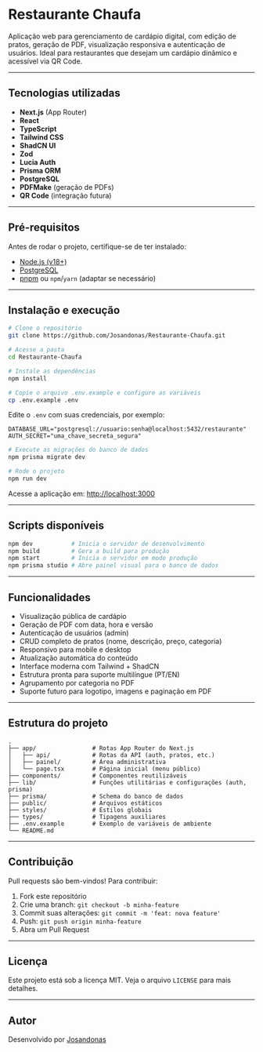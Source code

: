 
# Restaurante Chaufa

Aplicação web para gerenciamento de cardápio digital, com edição de pratos, geração de PDF, visualização responsiva e autenticação de usuários. Ideal para restaurantes que desejam um cardápio dinâmico e acessível via QR Code.

---

## **Tecnologias utilizadas**

- **Next.js** (App Router)
- **React**
- **TypeScript**
- **Tailwind CSS**
- **ShadCN UI**
- **Zod**
- **Lucia Auth**
- **Prisma ORM**
- **PostgreSQL**
- **PDFMake** (geração de PDFs)
- **QR Code** (integração futura)

---

## **Pré-requisitos**

Antes de rodar o projeto, certifique-se de ter instalado:

- [Node.js (v18+)](https://nodejs.org/)
- [PostgreSQL](https://www.postgresql.org/)
- [pnpm](https://pnpm.io/) ou `npm`/`yarn` (adaptar se necessário)

---

## **Instalação e execução**

```bash
# Clone o repositório
git clone https://github.com/Josandonas/Restaurante-Chaufa.git

# Acesse a pasta
cd Restaurante-Chaufa

# Instale as dependências
npm install

# Copie o arquivo .env.example e configure as variáveis
cp .env.example .env
```

Edite o `.env` com suas credenciais, por exemplo:

```env
DATABASE_URL="postgresql://usuario:senha@localhost:5432/restaurante"
AUTH_SECRET="uma_chave_secreta_segura"
```

```bash
# Execute as migrações do banco de dados
npm prisma migrate dev

# Rode o projeto
npm run dev
```

Acesse a aplicação em: [http://localhost:3000](http://localhost:3000)

---

## **Scripts disponíveis**

```bash
npm dev           # Inicia o servidor de desenvolvimento
npm build         # Gera a build para produção
npm start         # Inicia o servidor em modo produção
npm prisma studio # Abre painel visual para o banco de dados
```

---

## **Funcionalidades**

- Visualização pública de cardápio
- Geração de PDF com data, hora e versão
- Autenticação de usuários (admin)
- CRUD completo de pratos (nome, descrição, preço, categoria)
- Responsivo para mobile e desktop
- Atualização automática do conteúdo
- Interface moderna com Tailwind + ShadCN
- Estrutura pronta para suporte multilíngue (PT/EN)
- Agrupamento por categoria no PDF
- Suporte futuro para logotipo, imagens e paginação em PDF

---

## **Estrutura do projeto**

```
.
├── app/                # Rotas App Router do Next.js
│   ├── api/            # Rotas da API (auth, pratos, etc.)
│   ├── painel/         # Área administrativa
│   └── page.tsx        # Página inicial (menu público)
├── components/         # Componentes reutilizáveis
├── lib/                # Funções utilitárias e configurações (auth, prisma)
├── prisma/             # Schema do banco de dados
├── public/             # Arquivos estáticos
├── styles/             # Estilos globais
├── types/              # Tipagens auxiliares
├── .env.example        # Exemplo de variáveis de ambiente
└── README.md
```

---

## **Contribuição**

Pull requests são bem-vindos! Para contribuir:

1. Fork este repositório
2. Crie uma branch: `git checkout -b minha-feature`
3. Commit suas alterações: `git commit -m 'feat: nova feature'`
4. Push: `git push origin minha-feature`
5. Abra um Pull Request

---

## **Licença**

Este projeto está sob a licença MIT. Veja o arquivo `LICENSE` para mais detalhes.

---

## **Autor**

Desenvolvido por [Josandonas](https://github.com/Josandonas)
